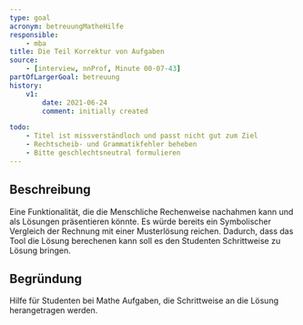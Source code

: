 ```yaml
---
type: goal
acronym: betreuungMatheHilfe
responsible:
    - mba
title: Die Teil Korrektur von Aufgaben
source:
    - [interview, nnProf, Minute 00-07-43]
partOfLargerGoal: betreuung
history:
    v1:
        date: 2021-06-24
        comment: initially created

todo:
    - Titel ist missverständloch und passt nicht gut zum Ziel
    - Rechtscheib- und Grammatikfehler beheben
    - Bitte geschlechtsneutral formulieren
---
```


## Beschreibung
Eine Funktionalität, die die Menschliche Rechenweise nachahmen kann  und als Lösungen präsentieren könnte. Es würde bereits  ein Symbolischer Vergleich der Rechnung mit einer Musterlösung reichen. Dadurch, dass das Tool die Lösung berechenen kann soll es den Studenten Schrittweise zu Lösung bringen. 

## Begründung
Hilfe für Studenten bei Mathe Aufgaben, die Schrittweise an  die Lösung herangetragen werden.
